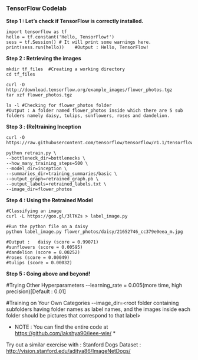 ### TensorFlow Codelab

**Step 1 : Let’s check if TensorFlow is correctly installed.**

    import tensorflow as tf
    hello = tf.constant('Hello, TensorFlow!')
    sess = tf.Session() # It will print some warnings here.
    print(sess.run(hello))    #Output : Hello, TensorFlow!


**Step 2 : Retrieving the images**

    mkdir tf_files  #Creating a working directory
    cd tf_files

    curl -O http://download.tensorflow.org/example_images/flower_photos.tgz
    tar xzf flower_photos.tgz

    ls -l #Checking for flower_photos folder
    #Output : A folder named flower_photos inside which there are 5 sub folders namely daisy, tulips, sunflowers, roses and dandelion.

**Step 3 : (Re)training Inception**

    curl -O      https://raw.githubusercontent.com/tensorflow/tensorflow/r1.1/tensorflow/examples/image_retraining/retrain.py

    python retrain.py \
    --bottleneck_dir=bottlenecks \
    --how_many_training_steps=500 \
    --model_dir=inception \
    --summaries_dir=training_summaries/basic \
    --output_graph=retrained_graph.pb \
    --output_labels=retrained_labels.txt \
    --image_dir=flower_photos


**Step 4 : Using the Retrained Model**

    #Classifying an image
    curl -L https://goo.gl/3lTKZs > label_image.py

    #Run the python file on a daisy
    python label_image.py flower_photos/daisy/21652746_cc379e0eea_m.jpg

    #Output : 	daisy (score = 0.99071)
    #sunflowers (score = 0.00595)
    #dandelion (score = 0.00252)
    #roses (score = 0.00049)
    #tulips (score = 0.00032)
      
**Step 5 : Going above and beyond!**

#Trying Other Hyperparameters
--learning_rate = 0.005(more time, high precision)[Default : 0.01]

#Training on Your Own Categories
--image_dir=<root folder containing subfolders having folder names as label names, and the images inside each folder should be pictures that correspond to that label>

* NOTE : You can find the entire code at https://github.com/lakshya90/ieee-wie/ *
      
Try out a similar exercise with :
Stanford Dogs Dataset : http://vision.stanford.edu/aditya86/ImageNetDogs/

